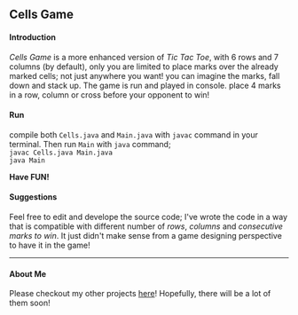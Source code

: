 ## Cells Game
#### Introduction
*Cells Game* is a more enhanced version of *Tic Tac Toe*, with 6 rows and 7 columns (by default), only you are limited to place marks over the already marked cells; not just
anywhere you want! you can imagine the marks, fall down and stack up.
The game is run and played in console. place 4 marks in a row, column or cross before your opponent to win!

#### Run
compile both `Cells.java` and `Main.java` with `javac` command in your terminal. Then run `Main` with `java` command;  
`javac Cells.java Main.java `        
`java Main                   `

**Have FUN!**

#### Suggestions
Feel free to edit and develope the source code; I've wrote the code in a way that is compatible with different number of *rows*, *columns* and *consecutive marks to win*.
It just didn't make sense from a game designing perspective to have it in the game!
________
#### About Me
Please checkout my other projects [here](https://github.com/MeysamBavi)! Hopefully, there will be a lot of them soon!
